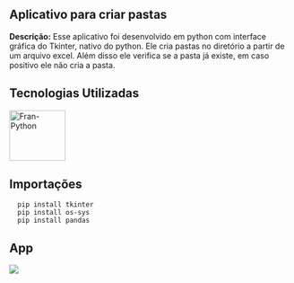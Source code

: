 ## Aplicativo para criar pastas
**Descrição:** Esse aplicativo foi desenvolvido em python com interface gráfica do Tkinter, nativo do python. Ele cria pastas no diretório a partir de um arquivo excel. Além disso ele verifica se a pasta já existe, em caso positivo ele não cria a pasta.



## Tecnologias Utilizadas

<div align="left">
  
   <img align="center" alt="Fran-Python" height="90" width="100" src="https://cdn.jsdelivr.net/gh/devicons/devicon/icons/python/python-original.svg">
   
</div>

## Importações

<div align="left">
  
      pip install tkinter
      pip install os-sys
      pip install pandas

</div>

## App
<div> 
   <img src="https://blogger.googleusercontent.com/img/b/R29vZ2xl/AVvXsEj_gi_ZyGv3LRL4Xt5UXv05UINgKkQ_7xUMbp7iML5ddihpCrZ_YNaVHt1mIcjl6fB1t3IcVZyKEKHS2si0HWlHzDw1BCE17ZWFA5LJdtE9E-9fgkBDhTf91r4Byt9S86j8eDvNaqWBnF2N3KSmUyJdJ7JYUmqmdZYaXSzn38OvTVNJEAy9O3BzTMK-/s320/imgapp.jpg" target="_blank"></img> 

